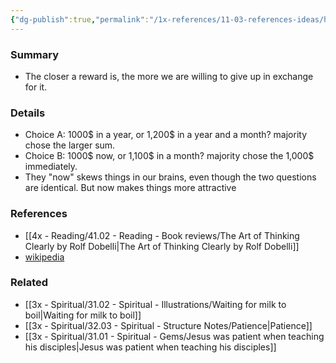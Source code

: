 ```yaml
---
{"dg-publish":true,"permalink":"/1x-references/11-03-references-ideas/hyperbolic-discounting/"}
---
```



### Summary
- The closer a reward is, the more we are willing to give up in exchange for it.

### Details
- Choice A: 1000$ in a year, or 1,200$ in a year and a month? majority chose the larger sum.
- Choice B: 1000$ now, or 1,100$ in a month? majority chose the 1,000$ immediately.
- They "now" skews things in our brains, even though the two questions are identical. But now makes things more attractive

### References
- [[4x - Reading/41.02 - Reading - Book reviews/The Art of Thinking Clearly by Rolf Dobelli\|The Art of Thinking Clearly by Rolf Dobelli]]
- [wikipedia](https://en.wikipedia.org/wiki/Hyperbolic_discounting)

### Related
- [[3x - Spiritual/31.02 - Spiritual - Illustrations/Waiting for milk to boil\|Waiting for milk to boil]]
- [[3x - Spiritual/32.03 - Spiritual - Structure Notes/Patience\|Patience]]
- [[3x - Spiritual/31.01 - Spiritual - Gems/Jesus was patient when teaching his disciples\|Jesus was patient when teaching his disciples]]
